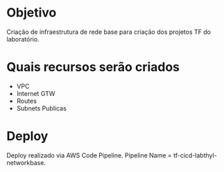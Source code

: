 # Objetivo
Criação de infraestrutura de rede base para criação dos projetos TF do laboratório.

# Quais recursos serão criados
- VPC
- Internet GTW
- Routes
- Subnets Publicas

# Deploy
Deploy realizado via AWS Code Pipeline. Pipeline Name = tf-cicd-labthyl-networkbase.
